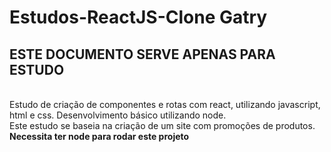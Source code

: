 # Estudos-ReactJS-Clone Gatry

<h2>ESTE DOCUMENTO SERVE APENAS PARA ESTUDO</H2>
<br/>
Estudo de criação de componentes e rotas com react, utilizando javascript, html e css. Desenvolvimento básico utilizando node.<br/>
Este estudo se baseia na criação de um site com promoções de produtos.<br/>
<b>Necessita ter node para rodar este projeto<b/>
